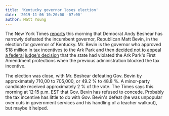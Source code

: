 ```yaml
---
title: 'Kentucky governor loses election'
date: '2019-11-06 10:20:00 -07:00'
author: Matt Young
---
```


The New York Times <a href="https://www.nytimes.com/interactive/2019/11/05/us/elections/results-kentucky-governor-general-election.html">reports</a> this morning that Democrat Andy Beshear has narrowly defeated the incumbent governor, Republican Matt Bevin, in the election for governor of Kentucky. Mr. Bevin is the governor who approved $18 million in tax incentives to the Ark Park and then <a href="https://www.wcpo.com/news/local-news/grant-county/ark-encounter-builder-wins-legal-battle-over-tax-incentives">decided not to appeal <a href="https://www.wcpo.com/news/local-news/grant-county/ark-encounter-builder-wins-legal-battle-over-tax-incentives"> a federal judge's decision</a> that the state had violated the Ark Park's First Amendment protections when the previous administration blocked the tax incentive.

The election was close, with Mr. Beshear defeating Gov. Bevin by approximately 710,00 to 705,000, or 49.2&nbsp;% to 48.8&nbsp;%. A minor-party candidate received approximately 2&nbsp;% of the vote. The Times says this morning at 12:15 p.m. EST that Gov. Bevin has refused to concede. Probably the tax incentive has little to do with Gov. Bevin's defeat (he was unpopular over cuts in government services and his handling of a teacher walkout), but maybe it helped.
